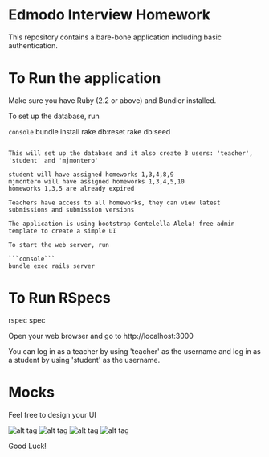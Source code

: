 # Edmodo Interview Homework

This repository contains a bare-bone application including basic authentication.

# To Run the application

Make sure you have Ruby (2.2 or above) and Bundler installed.

To set up the database, run

```console```
bundle install
rake db:reset
rake db:seed
```

This will set up the database and it also create 3 users: 'teacher', 'student' and 'mjmontero'

student will have assigned homeworks 1,3,4,8,9
mjmontero will have assigned homeworks 1,3,4,5,10
homeworks 1,3,5 are already expired

Teachers have access to all homeworks, they can view latest submissions and submission versions

The application is using bootstrap Gentelella Alela! free admin template to create a simple UI

To start the web server, run

```console```
bundle exec rails server
```

# To Run RSpecs

rspec spec

Open your web browser and go to http://localhost:3000

You can log in as a teacher by using 'teacher' as the username and log in as a student by using 'student' as the username.

# Mocks
Feel free to design your UI

![alt tag](https://raw.githubusercontent.com/edmodo/interview_homework/master/mocks/3%20list%20homework.png)
![alt tag](https://github.com/edmodo/interview_homework/blob/master/mocks/4%20submission.png)
![alt tag](https://github.com/edmodo/interview_homework/blob/master/mocks/5%20submissions.png)
![alt tag](https://github.com/edmodo/interview_homework/blob/master/mocks/6%20all_submissions.png)

Good Luck!
